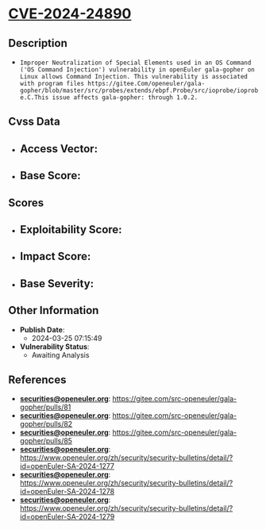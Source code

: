
# [CVE-2024-24890](https://cve.mitre.org/cgi-bin/cvename.cgi?name=CVE-2024-24890)

## Description

- `Improper Neutralization of Special Elements used in an OS Command ('OS Command Injection') vulnerability in openEuler gala-gopher on Linux allows Command Injection. This vulnerability is associated with program files https://gitee.Com/openeuler/gala-gopher/blob/master/src/probes/extends/ebpf.Probe/src/ioprobe/ioprobe.C.This issue affects gala-gopher: through 1.0.2.`

## Cvss Data

- **Access Vector**:
  - 
- **Base Score**:
  - 

## Scores

- **Exploitability Score**:
  - 
- **Impact Score**:
  - 
- **Base Severity**:
  - 

## Other Information

- **Publish Date**:
  - 2024-03-25 07:15:49
- **Vulnerability Status**:
  - Awaiting Analysis

## References

- **securities@openeuler.org**: https://gitee.com/src-openeuler/gala-gopher/pulls/81
- **securities@openeuler.org**: https://gitee.com/src-openeuler/gala-gopher/pulls/82
- **securities@openeuler.org**: https://gitee.com/src-openeuler/gala-gopher/pulls/85
- **securities@openeuler.org**: https://www.openeuler.org/zh/security/security-bulletins/detail/?id=openEuler-SA-2024-1277
- **securities@openeuler.org**: https://www.openeuler.org/zh/security/security-bulletins/detail/?id=openEuler-SA-2024-1278
- **securities@openeuler.org**: https://www.openeuler.org/zh/security/security-bulletins/detail/?id=openEuler-SA-2024-1279
